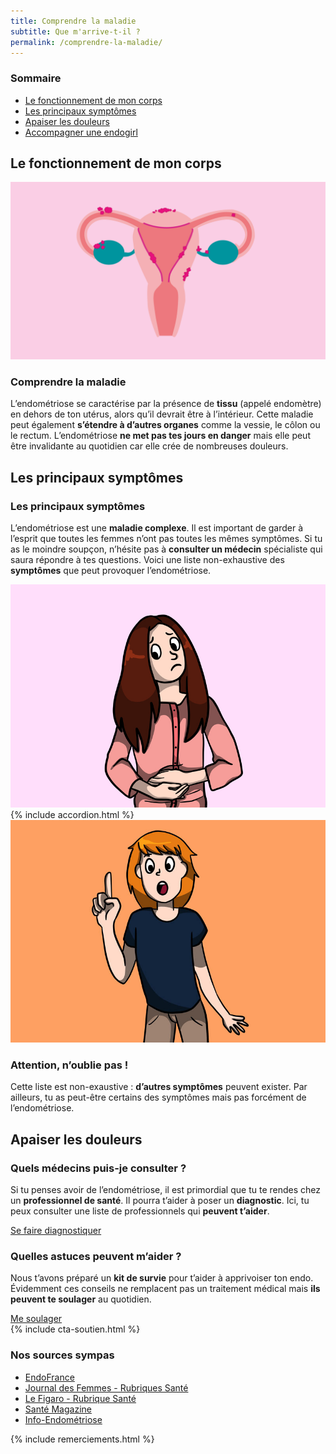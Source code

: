 ```yaml
---
title: Comprendre la maladie
subtitle: Que m'arrive-t-il ?
permalink: /comprendre-la-maladie/
---
```


<section class="sources section">
    <div class="container">
        <div class="row">
            <h3>Sommaire</h3>
            <ul class="d-flex flex-column justify-content-lg-between flex-lg-row">
                <li><a href="#sect1">Le fonctionnement de mon corps</a></li>
                <li><a href="#sect2">Les principaux symptômes</a></li>
                <li><a href="#sect3">Apaiser les douleurs</a></li>
                <li><a href="#sect4">Accompagner une endogirl</a></li>
            </ul>
        </div>
    </div>
</section>

<section id="sect1" class="section">
    <div class="container">
        <h2><span>Le fonctionnement de mon corps</span></h2>
        <div class="row d-flex justify-content-lg-between">
            <img class="col-lg-6" src="/assets/images/content/illumotion.jpg">
            <div class="col-lg-5 d-flex justify-content-center flex-column">
                <h3>Comprendre la maladie</h3>
                <p>L’endométriose se caractérise par la présence de <b>tissu</b> (appelé endomètre) en dehors de ton utérus, alors qu’il devrait être à l’intérieur. Cette maladie peut également <b>s’étendre à d’autres organes</b> comme la vessie, le côlon ou le rectum. L’endométriose <b>ne met pas tes jours en danger</b> mais elle peut être invalidante au quotidien car elle crée de nombreuses douleurs.</p>
            </div>
        </div>
    </div>
</section>

<section id="sect2" class="section">
    <div class="container mb-72">
        <h2><span>Les principaux symptômes</span></h2>
        <div class="row d-flex justify-content-lg-between">
            <div class="col-lg-5 d-flex justify-content-center flex-column">
                <h3>Les principaux symptômes</h3>
                <p>L’endométriose est une <b>maladie complexe</b>. Il est important de garder à l’esprit que toutes les femmes n’ont pas toutes les mêmes symptômes. Si tu as le moindre soupçon, n’hésite pas à <b>consulter un médecin</b> spécialiste qui saura répondre à tes questions. Voici une liste non-exhaustive des <b>symptômes</b> que peut provoquer l’endométriose.</p>
            </div>
            <img class="col-lg-6 d-flex justify-content-center flex-column" src="/assets/images/content/symptome.jpg">
        </div>
    </div>
    <div class="container mb-72">
        {% include accordion.html %}
    </div>
    <div class="container">
        <div class="row d-flex justify-content-lg-between ">
            <img class="col-lg-6 d-flex justify-content-center flex-column" src="/assets/images/content/attention.jpg">
            <div class="col-lg-5 d-flex justify-content-center flex-column">
                <h3>Attention, n’oublie pas !</h3>
                <p>Cette liste est non-exaustive : <b>d’autres symptômes</b> peuvent exister. 
                Par ailleurs, tu as peut-être certains des symptômes mais pas forcément de l’endométriose.
                </p>
            </div>
        </div>
    </div>
</section>
<section id="sect3" class="section">
    <div class="container">
        <h2 class="mb-56"><span>Apaiser les douleurs</span></h2>
        <div class="row d-flex justify-content-lg-between">
            <div class="col-lg-5 d-flex justify-content-center align-items-start flex-column ">
                <h3 class="titre_sommaire_accueil">Quels médecins puis-je consulter ?</h3>
                <p class="card-text">Si tu penses avoir de l’endométriose, il est primordial que tu te rendes chez un <b>professionnel de santé</b>. Il pourra t’aider à poser un <b>diagnostic</b>. Ici, tu peux consulter une liste de professionnels qui <b>peuvent t’aider</b>.</p>
                <a href="/ils-peuvent-m-aider/" class="btn btn-primary">Se faire diagnostiquer</a>
            </div>
            <div class="col-lg-5 d-flex justify-content-center align-items-start flex-column ">
                <h3 class="titre_sommaire_accueil">Quelles astuces peuvent m’aider ?</h3>
                <p class="card-text">Nous t’avons préparé un <b>kit de survie</b> pour t’aider à apprivoiser ton endo. Évidemment ces conseils ne remplacent pas un traitement médical mais <b>ils peuvent te soulager</b> au quotidien.</p>
                <a href="/ca-me-soulage/" class="btn btn-primary">Me soulager</a>
            </div>
        </div>
    </div>
</section>

<section id="sect4" class="cta-soutien section bg-violet">
   {% include cta-soutien.html %}
</section>

<section class="sources section">
    <div class="container">
        <div class="row">
            <h3>Nos sources sympas</h3>
            <ul class="d-flex flex-column justify-content-lg-between flex-lg-row">
                <li><a href="https://www.endofrance.org/">EndoFrance</a></li>
                <li><a href="https://www.figma.com/exit?url=https%3A%2F%2Fsante.journaldesfemmes.fr%2Ffiches-maladies%2F2702395-premiers-symptomes-endometriose-comment-savoir-regles-saignement-douleur%2F">Journal des Femmes - Rubriques Santé</a></li>
                <li><a href="https://sante.lefigaro.fr/sante/maladie/endometriose/est-ce-que-cest-grave#:~:text=L'endom%C3%A9triose%20est%20une%20maladie,infertilit%C3%A9%20chez%20la%20femme%20jeune">Le Figaro - Rubrique Santé</a></li>
                <li><a href="https://www.santemagazine.fr/sante/maladies/maladies-gynecologiques/endometriose/10-choses-a-savoir-sur-lendometriose-172548">Santé Magazine</a></li>
                <li><a href="https://www.info-endometriose.fr/lendometriose-cest-quoi/quest-ce-que-lendometriose/">Info-Endométriose</a></li>
            </ul>
            {% include remerciements.html %}
        </div>
    </div>
</section>



   


